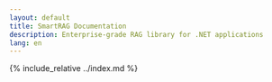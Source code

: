 ```yaml
---
layout: default
title: SmartRAG Documentation
description: Enterprise-grade RAG library for .NET applications
lang: en
---
```


{% include_relative ../index.md %}
